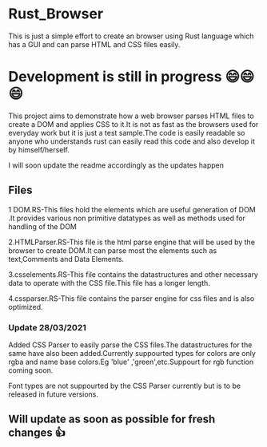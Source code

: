 # Rust_Browser
This is just a simple effort to create an browser using Rust language which has a GUI and can parse HTML and CSS files easily. 

# Development is still in progress 😄😄😄

This project aims to demonstrate how a web browser parses HTML files to create a DOM and applies CSS to it.It is not as fast as the browsers used for everyday work but it is just a test sample.The code is easily readable so anyone who understands rust can easily read this code and also develop it by himself/herself.

I will soon update the readme accordingly as the updates happen

## Files
1 DOM.RS-This files hold the elements which are useful generation of DOM .It provides various non primitive datatypes as well as methods used for handling of the DOM

2.HTMLParser.RS-This file is the html parse engine that will be used by the browser to create DOM.It can parse most the elements such as text,Comments and Data Elements.

3.csselements.RS-This file contains the datastructures and other necessary data to operate with the CSS file.This file has a longer length.

4.cssparser.RS-This file contains the parser engine for css files and is also optimized.

### Update 28/03/2021
Added CSS Parser to easily parse the CSS files.The datastructures for the same have also been added.Currently suppourted types for colors are only rgba and name base colors.Eg 'blue' ,'green',etc.Suppourt for rgb function coming soon.

Font types are not suppourted by the CSS Parser currently but is to be released in future versions.

## Will update as soon as possible for fresh changes 👍
